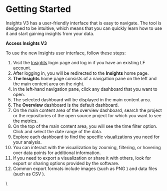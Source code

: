 # Getting Started

Insights V3 has a user-friendly interface that is easy to navigate. The tool is designed to be intuitive, which means that you can quickly learn how to use it and start gaining insights from your data.

**Access Insights V3**

To use the new Insights user interface, follow these steps:

1. Visit the [Insights](https://insights-v2.lfx.linuxfoundation.org/) login page and log in if you have an existing LF account.
2. After logging in, you will be redirected to the **Insights** home page.
3. **The Insights** home page consists of a navigation pane on the left and the main content area on the right.
4. In the left-hand navigation pane, click any dashboard that you want to open.
5. The selected dashboard will be displayed in the main content area.
6. The **Overview** dashboard is the default dashboard.
7. On the main content area of the overview dashboard, search the project or the repositories of the open source project for which you want to see the metrics.
8. On the top of the main content area, you will see the time filter option. Click and select the date range of the data.
9. Explore each dashboard to find the specific visualizations you need for your analysis.
10. You can interact with the visualization by zooming, filtering, or hovering over data points for additional information.
11. If you need to export a visualization or share it with others, look for export or sharing options provided by the software.
12. Common export formats include images (such as PNG ) and data files (such as CSV ).

\\
